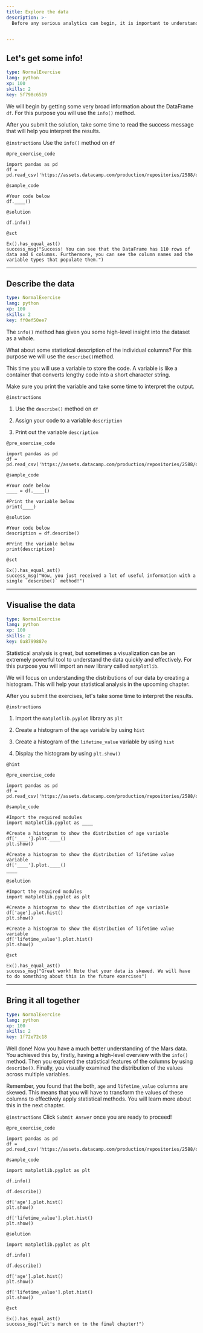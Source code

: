 ```yaml
---
title: Explore the data
description: >-
  Before any serious analytics can begin, it is important to understand your data better. We do this by performing Exploratory Data Analysis (EDA). A few of the available EDA methods will be covered in this chapter.


---
```

## Let's get some info!

```yaml
type: NormalExercise
lang: python
xp: 100
skills: 2
key: 5f798c6519
```

We will begin by getting some very broad information about the DataFrame `df`. For this purpose you will use the `info()` method.

After you submit the solution, take some time to read the success message that will help you interpret the results.

`@instructions`
Use the `info()` method on `df`


`@pre_exercise_code`
```{python}
import pandas as pd
df = pd.read_csv('https://assets.datacamp.com/production/repositories/2588/datasets/73d9f6626d0059203da53d733f5f781c4c9aed32/mars_data.csv')
```
`@sample_code`
```{python}
#Your code below
df.____()
```
`@solution`
```{python}
df.info()
```
`@sct`
```{python}
Ex().has_equal_ast()
success_msg("Success! You can see that the DataFrame has 110 rows of data and 6 columns. Furthermore, you can see the column names and the variable types that populate them.")
```





---
## Describe the data

```yaml
type: NormalExercise
lang: python
xp: 100
skills: 2
key: ff0ef50ee7
```

The `info()` method has given you some high-level insight into the dataset as a whole.

What about some statistical description of the individual columns? For this purpose we will use the `describe()`method.

This time you will use a variable to store the code. A variable is like a container that converts lengthy code into a short character string. 

Make sure you print the variable and take some time to interpret the output.

`@instructions`
1) Use the `describe()` method on `df`

2) Assign your code to a variable `description`

3) Print out the variable `description`


`@pre_exercise_code`
```{python}
import pandas as pd
df = pd.read_csv('https://assets.datacamp.com/production/repositories/2588/datasets/73d9f6626d0059203da53d733f5f781c4c9aed32/mars_data.csv')
```
`@sample_code`
```{python}
#Your code below
____ = df.____()

#Print the variable below
print(____)
```
`@solution`
```{python}
#Your code below
description = df.describe()

#Print the variable below
print(description)
```
`@sct`
```{python}
Ex().has_equal_ast()
success_msg("Wow, you just received a lot of useful information with a single `describe()` method!")
```





---
## Visualise the data

```yaml
type: NormalExercise
lang: python
xp: 100
skills: 2
key: 0a8799887e
```

Statistical analysis is great, but sometimes a visualization can be an extremely powerful tool to understand the data quickly and effectively. For this purpose you will import an new library called `matplotlib`.

We will focus on understanding the distributions of our data by creating a histogram. This will help your statistical analysis in the upcoming chapter. 

After you submit the exercises, let's take some time to interpret the results.

`@instructions`
1) Import the `matplotlib.pyplot` library as `plt`

2) Create a histogram of the `age` variable by using `hist`

3) Create a histogram of the `lifetime_value` variable by using `hist`

4) Display the histogram by using `plt.show()`

`@hint`


`@pre_exercise_code`
```{python}
import pandas as pd
df = pd.read_csv('https://assets.datacamp.com/production/repositories/2588/datasets/e8c7de0372cfe29b1be7bad2b16e28e2e9a56d01/mars_data.csv')
```
`@sample_code`
```{python}
#Import the required modules
import matplotlib.pyplot as ____

#Create a histogram to show the distribution of age variable
df['____'].plot.____()
plt.show()

#Create a histogram to show the distribution of lifetime value variable 
df['____'].plot.____()
____
```
`@solution`
```{python}
#Import the required modules
import matplotlib.pyplot as plt

#Create a histogram to show the distribution of age variable
df['age'].plot.hist()
plt.show()

#Create a histogram to show the distribution of lifetime value variable 
df['lifetime_value'].plot.hist()
plt.show()
```
`@sct`
```{python}
Ex().has_equal_ast()
success_msg("Great work! Note that your data is skewed. We will have to do something about this in the future exercises")
```


---
## Bring it all together

```yaml
type: NormalExercise
lang: python
xp: 100
skills: 2
key: 1f72e72c18
```

Well done! Now you have a much better understanding of the Mars data. You achieved this by, firstly, having a high-level overview with the `info()` method. Then you explored the statistical features of the columns by using `describe()`. Finally, you visually examined the distribution of the values across multiple variables. 

Remember, you found that the both, `age` and `lifetime_value` columns are skewed. This means that you will have to transform the values of these columns to effectively apply statistical methods. You will learn more about this in the next chapter.

`@instructions`
Click `Submit Answer` once you are ready to proceed!

`@pre_exercise_code`
```{python}
import pandas as pd
df = pd.read_csv('https://assets.datacamp.com/production/repositories/2588/datasets/e8c7de0372cfe29b1be7bad2b16e28e2e9a56d01/mars_data.csv')
```
`@sample_code`
```{python}
import matplotlib.pyplot as plt

df.info()

df.describe()

df['age'].plot.hist()
plt.show()

df['lifetime_value'].plot.hist()
plt.show()
```
`@solution`
```{python}
import matplotlib.pyplot as plt

df.info()

df.describe()

df['age'].plot.hist()
plt.show()

df['lifetime_value'].plot.hist()
plt.show()
```
`@sct`
```{python}
Ex().has_equal_ast()
success_msg("Let's march on to the final chapter!")




